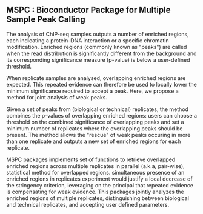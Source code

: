 ## MSPC : Bioconductor Package for Multiple Sample Peak Calling

The analysis of ChIP-seq samples outputs a number of enriched regions, each indicating a protein-DNA interaction or a specific chromatin modification. Enriched regions (commonly known as "peaks") are called when the read distribution is significantly different from the background and its corresponding significance measure (p-value) is below a user-defined threshold.

When replicate samples are analysed, overlapping enriched regions are expected. This repeated evidence can therefore be used to locally lower the minimum significance required to accept a peak. Here, we propose a method for joint analysis of weak peaks.

Given a set of peaks from (biological or technical) replicates, the method combines the p-values of overlapping enriched regions: users can choose a threshold on the combined significance of overlapping peaks and set a minimum number of replicates where the overlapping peaks should be present. The method allows the "rescue" of weak peaks occuring in more than one replicate and outputs a new set of enriched regions for each replicate.


MSPC packages implements set of functions to retrieve overlapped enriched regions across multiple replicates in parallel (a.k.a, pair-wise), statistical method for overlapped regions. simultaneous presence of an enriched regions in replicates experiment would justify a local decrease of the stringency criterion, leveraging on the principal that repeated evidence is compensating for weak evidence. This packages jointly analyzes the enriched regions of multiple replicates, distinguishing between biological and technical replicates, and accepting user defined parameters.
